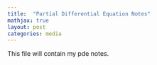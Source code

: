 ```yaml
---
title:  "Partial Differential Equation Notes"
mathjax: true
layout: post
categories: media
---
```



This file will contain my pde notes.

